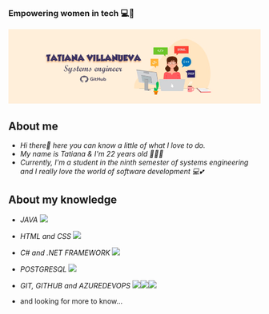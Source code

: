 ### Empowering women in tech 💻💓

<img src="Tatiana's Github.png"/>

## About me  
  - <em> Hi there👋 here you can know a little of what I love to do. 
  - My name is Tatiana & I'm 22 years old 👩‍💻🌸
  - Currently, I'm a student in the ninth semester of systems engineering and I really love the world of software development 💻💕</em>

## About my knowledge
  - <em> JAVA </em> <code><img height="25" src="https://ubunlog.com/wp-content/uploads/2014/03/logo-java-830x460.jpg"/></code>
  - <em> HTML and CSS </em> <code><img height="25" src="https://img2.freepng.es/20180627/wop/kisspng-web-development-html-css-design-and-build-web-s-berlin-5b3339eb3a1a23.231863701530083819238.jpg"/></code>
  - <em> C# and .NET FRAMEWORK </em> <code><img height="25" src="https://www.fixedbuffer.com/wp-content/uploads/2019/06/reflexion.png"/></code>
  - <em> POSTGRESQL </em> <code><img height="25" src="https://upload.wikimedia.org/wikipedia/commons/2/29/Postgresql_elephant.svg"/></code>
  - <em> GIT, GITHUB and AZUREDEVOPS </em> <code><img height="25" src="https://miro.medium.com/max/630/1*zzvdRmHGGXONZpuQ2FeqsQ.png"/><img height="25" src="https://igmoweb.files.wordpress.com/2020/11/octocat.png"/><img height="25" src="https://www.forecast.app/hubfs/New%20Website%20/integrations-logos/Azure%20DevOps.png"/></code> 
  
  - and looking for more to know... </em>
